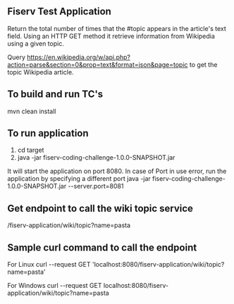 ## Fiserv Test Application
Return the total number of times that the #topic appears in the article's text field.
Using an HTTP GET method it retrieve information from Wikipedia using a given topic.

Query
https://en.wikipedia.org/w/api.php?action=parse&section=0&prop=text&format=json&page=topic to get the topic Wikipedia article. 

## To build and run TC's
mvn clean install

## To run application
1. cd target
2. java -jar fiserv-coding-challenge-1.0.0-SNAPSHOT.jar

It will start the application on port 8080. In case of Port in use error, run the application by specifying a different port
java -jar fiserv-coding-challenge-1.0.0-SNAPSHOT.jar --server.port=8081

## Get endpoint to call the wiki topic service
/fiserv-application/wiki/topic?name=pasta

## Sample curl command to call the endpoint
For Linux
curl --request GET 'localhost:8080/fiserv-application/wiki/topic?name=pasta'

For Windows
curl --request GET localhost:8080/fiserv-application/wiki/topic?name=pasta
